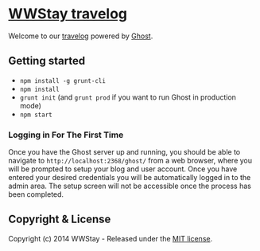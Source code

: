 # [WWStay travelog](https://github.com/wwstay/blog)

Welcome to our [travelog](http://blog.wwstay.com) powered by [Ghost](https://github.com/TryGhost/Ghost).

## Getting started

 * `npm install -g grunt-cli`
 * `npm install`
 * `grunt init` (and `grunt prod` if you want to run Ghost in production mode)
 * `npm start`


### Logging in For The First Time

Once you have the Ghost server up and running, you should be able to navigate to `http://localhost:2368/ghost/` from a web browser, where you will be prompted to setup your blog and user account. Once you have entered your desired credentials you will be automatically logged in to the admin area. The setup screen will not be accessible once the process has been completed.

## Copyright & License

Copyright (c) 2014 WWStay - Released under the [MIT license](LICENSE).
